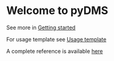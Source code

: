 # Welcome to pyDMS

See more in [Getting started](getting_started.md)

For usage template see [Usage template](usage_template.md)

A complete reference is available [here](reference.md)